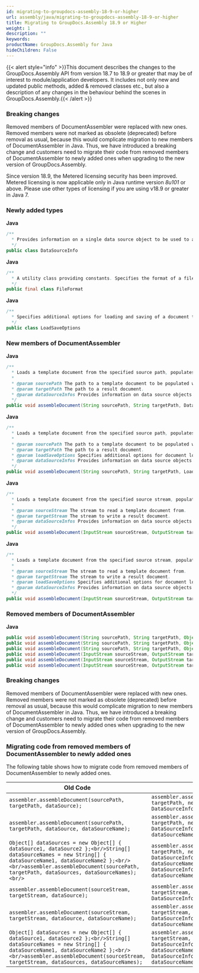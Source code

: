 ```yaml
---
id: migrating-to-groupdocs-assembly-18-9-or-higher
url: assembly/java/migrating-to-groupdocs-assembly-18-9-or-higher
title: Migrating to GroupDocs.Assembly 18.9 or Higher
weight: 1
description: ""
keywords: 
productName: GroupDocs.Assembly for Java
hideChildren: False
---
```

{{< alert style="info" >}}This document describes the changes to the GroupDocs.Assembly API from version 18.7 to 18.9 or greater that may be of interest to module/application developers. It includes not only new and updated public methods, added & removed classes etc., but also a description of any changes in the behaviour behind the scenes in GroupDocs.Assembly.{{< /alert >}}

### Breaking changes

Removed members of DocumentAssembler were replaced with new ones. Removed members were not marked as obsolete (deprecated) before removal as usual, because this would complicate migration to new members of DocumentAssembler in Java. Thus, we have introduced a breaking change and customers need to migrate their code from removed members of DocumentAssembler to newly added ones when upgrading to the new version of GroupDocs.Assembly.

Since version 18.9, the Metered licensing security has been improved. Metered licensing is now applicable only in Java runtime version *8u101* or above. Please use other types of licensing if you are using v18.9 or greater in Java 7.

### Newly added types

**Java**

```java
/**
  * Provides information on a single data source object to be used to assemble a document from a template.
  */
public class DataSourceInfo
```

**Java**

```java
/**
  * A utility class providing constants. Specifies the format of a file.
  */
public final class FileFormat
```

**Java**

```java
/**
  * Specifies additional options for loading and saving of a document to be assembled.
  */
public class LoadSaveOptions
```

### New members of DocumentAssembler

**Java**

```java
/**
  * Loads a template document from the specified source path, populates the template document with data from the specified single or multiple sources, and stores the result document to the target path using default {@link com.groupdocs.assembly.LoadSaveOptions}.
  * 
  * @param sourcePath The path to a template document to be populated with data.
  * @param targetPath The path to a result document.
  * @param dataSourceInfos Provides information on data source objects to be used.
  */
public void assembleDocument(String sourcePath, String targetPath, DataSourceInfo... dataSourceInfos) throws Exception
```

**Java**

```java
/**
  * Loads a template document from the specified source path, populates the template document with data from the specified single or multiple sources, and stores the result document to the target path using the given {@link com.groupdocs.assembly.LoadSaveOptions}.
  * 
  * @param sourcePath The path to a template document to be populated with data.
  * @param targetPath The path to a result document.
  * @param loadSaveOptions Specifies additional options for document loading and saving.
  * @param dataSourceInfos Provides information on data source objects to be used.
  */
public void assembleDocument(String sourcePath, String targetPath, LoadSaveOptions loadSaveOptions, DataSourceInfo... dataSourceInfos) throws Exception
```

**Java**

```java
/**
  * Loads a template document from the specified source stream, populates the template document with data from the specified single or multiple sources, and stores the result document to the target stream using default {@link com.groupdocs.assembly.LoadSaveOptions}.
  * 
  * @param sourceStream The stream to read a template document from.
  * @param targetStream The stream to write a result document.
  * @param dataSourceInfos Provides information on data source objects to be used.
  */
public void assembleDocument(InputStream sourceStream, OutputStream targetStream, DataSourceInfo... dataSourceInfos) throws Exception
```

**Java**

```java
/**
  * Loads a template document from the specified source stream, populates the template document with data from the specified single or multiple sources, and stores the result document to the target stream using the given {@link com.groupdocs.assembly.LoadSaveOptions}.
  * 
  * @param sourceStream The stream to read a template document from.
  * @param targetStream The stream to write a result document.
  * @param loadSaveOptions Specifies additional options for document loading and saving.
  * @param dataSourceInfos Provides information on data source objects to be used.
  */
public void assembleDocument(InputStream sourceStream, OutputStream targetStream, LoadSaveOptions loadSaveOptions, DataSourceInfo... dataSourceInfos) throws Exception
```

### Removed members of DocumentAssembler

**Java**

```java
public void assembleDocument(String sourcePath, String targetPath, Object dataSource)
public void assembleDocument(String sourcePath, String targetPath, Object dataSource, String dataSourceName)
public void assembleDocument(String sourcePath, String targetPath, Object[] dataSources, String[] dataSourceNames)
public void assembleDocument(InputStream sourceStream, OutputStream targetStream, Object dataSource)
public void assembleDocument(InputStream sourceStream, OutputStream targetStream, Object dataSource, String dataSourceName)
public void assembleDocument(InputStream sourceStream, OutputStream targetStream, Object[] dataSources, String[] dataSourceNames)
```

### Breaking changes

Removed members of DocumentAssembler were replaced with new ones. Removed members were not marked as obsolete (deprecated) before removal as usual, because this would complicate migration to new members of DocumentAssembler in Java. Thus, we have introduced a breaking change and customers need to migrate their code from removed members of DocumentAssembler to newly added ones when upgrading to the new version of GroupDocs.Assembly.

### Migrating code from removed members of DocumentAssembler to newly added ones

The following table shows how to migrate code from removed members of DocumentAssembler to newly added ones.

| Old Code                                                     | New Code                                                     |
| ------------------------------------------------------------ | ------------------------------------------------------------ |
| `assembler.assembleDocument(sourcePath, targetPath, dataSource);` | `assembler.assembleDocument(sourcePath, targetPath, new DataSourceInfo(dataSource));` |
| `assembler.assembleDocument(sourcePath, targetPath, dataSource, dataSourceName);` | `assembler.assembleDocument(sourcePath, targetPath, new DataSourceInfo(dataSource, dataSourceName));` |
| `Object[] dataSources = new Object[] { dataSource1, dataSource2 };<br/>String[] dataSourceNames = new String[] { dataSourceName1, dataSourceName2 };<br/> <br/>assembler.assembleDocument(sourcePath, targetPath, dataSources, dataSourceNames);<br/>` | `assembler.assembleDocument(sourcePath, targetPath, new DataSourceInfo(dataSource1, dataSourceName1), new DataSourceInfo(dataSource2, dataSourceName2));` |
| `assembler.assembleDocument(sourceStream, targetStream, dataSource);` | `assembler.assembleDocument(sourceStream, targetStream, new DataSourceInfo(dataSource));` |
| `assembler.assembleDocument(sourceStream, targetStream, dataSource, dataSourceName);` | `assembler.assembleDocument(sourceStream, targetStream, new DataSourceInfo(dataSource, dataSourceName));` |
| `Object[] dataSources = new Object[] { dataSource1, dataSource2 };<br/>String[] dataSourceNames = new String[] { dataSourceName1, dataSourceName2 };<br/> <br/>assembler.assembleDocument(sourceStream, targetStream, dataSources, dataSourceNames);` | `assembler.assembleDocument(sourceStream, targetStream, new DataSourceInfo(dataSource1, dataSourceName1), new DataSourceInfo(dataSource2, dataSourceName2));` |

